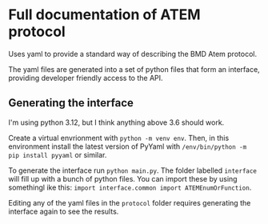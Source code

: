 # Full documentation of ATEM protocol

Uses yaml to provide a standard way of describing the BMD Atem protocol.

The yaml files are generated into a set of python files that form an interface, providing developer friendly access to the API.

## Generating the interface

I'm using python 3.12, but I think anything above 3.6 should work.

Create a virtual envrionment with
`python -m venv env`. Then, in this environment install the latest version of PyYaml with `/env/bin/python -m pip install pyyaml` or similar.

To generate the interface run `python main.py`. The folder labelled `interface` will fill up with a bunch of python files. You can import these by using somethingl ike this: `import interface.common import ATEMEnumOrFunction`.

Editing any of the yaml files in the `protocol` folder requires generating the interface again to see the results.